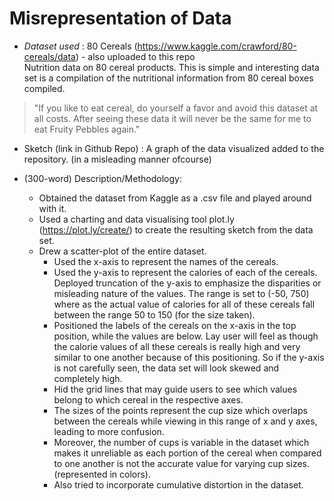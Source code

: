 # Misrepresentation of Data

* *Dataset used* : 
80 Cereals (https://www.kaggle.com/crawford/80-cereals/data) - also uploaded to this repo <br>
Nutrition data on 80 cereal products. This is simple and interesting data set is a compilation of the nutritional information from 80 cereal boxes compiled. <br>
> "If you like to eat cereal, do yourself a favor and avoid this dataset at all costs. After seeing these data it will never be the same for me to eat Fruity Pebbles again."


* Sketch (link in Github Repo) :
A graph of the data visualized added to the repository. (in a misleading manner ofcourse)


* (300-word) Description/Methodology:
  - Obtained the dataset from Kaggle as a .csv file and played around with it. 
  - Used a charting and data visualising tool plot.ly (https://plot.ly/create/) to create the resulting sketch from the data set.
  - Drew a scatter-plot of the entire dataset.
      * Used the x-axis to represent the names of the cereals.
      * Used the y-axis to represent the calories of each of the cereals. Deployed truncation of the y-axis to emphasize the disparities or misleading nature of the values. The range is set to (-50, 750) where as the actual value of calories for all of these cereals fall between the range 50 to 150 (for the size taken). 
      * Positioned the labels of the cereals on the x-axis in the top position, while the values are below. Lay user will feel as though the calorie values of all these cereals is really high and very similar to one another because of this positioning. So if the y-axis is not carefully seen, the data set will look skewed and completely high. 
      * Hid the grid lines that may guide users to see which values belong to which cereal in the respective axes. 
      * The sizes of the points represent the cup size which overlaps between the cereals while viewing in this range of x and y axes, leading to more confusion.
      * Moreover, the number of cups is variable in the dataset which makes it unreliable as each portion of the cereal when compared to one another is not the accurate value for varying cup sizes. (represented in colors).
      * Also tried to incorporate cumulative distortion in the dataset.
      
